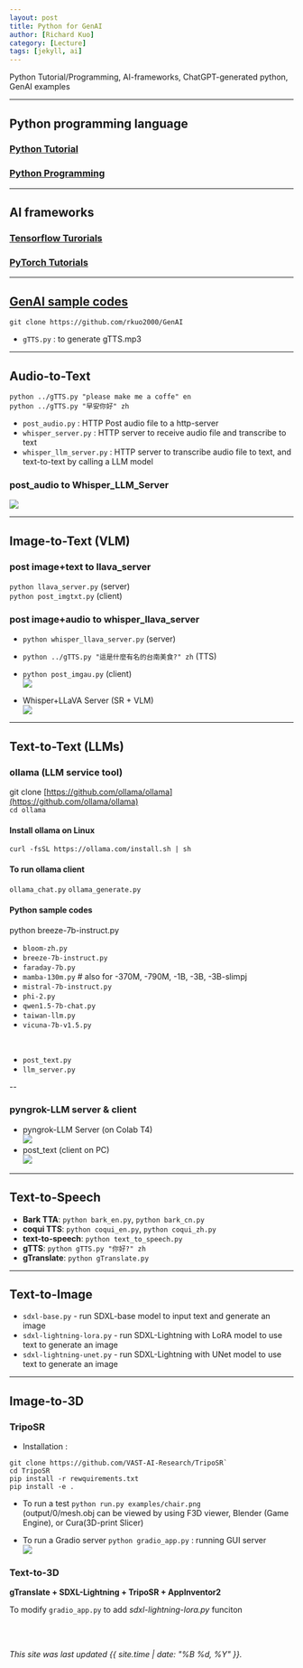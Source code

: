 ```yaml
---
layout: post
title: Python for GenAI
author: [Richard Kuo]
category: [Lecture]
tags: [jekyll, ai]
---
```


Python Tutorial/Programming, AI-frameworks, ChatGPT-generated python, GenAI examples

---
## Python programming language

### [Python Tutorial](https://www.w3schools.com/python/default.asp)

### [Python Programming](https://www.programiz.com/python-programming)

---
## AI frameworks

### [Tensorflow Turorials](https://www.tensorflow.org/tutorials)

### [PyTorch Tutorials](https://pytorch.org/tutorials/)

---
## [GenAI sample codes](https://github.com/rkuo2000/GenAI)
`git clone https://github.com/rkuo2000/GenAI`<br>

* `gTTS.py` : to generate gTTS.mp3

---
## Audio-to-Text
`python ../gTTS.py "please make me a coffe" en`<br>
`python ../gTTS.py "早安你好" zh`<br>
* `post_audio.py` : HTTP Post audio file to a http-server
* `whisper_server.py` : HTTP server to receive audio file and transcribe to text
* `whisper_llm_server.py` : HTTP server to transcribe audio file to text, and text-to-text by calling a LLM model

### post_audio to Whisper_LLM_Server
![](https://github.com/rkuo2000/GenAI/blob/main/assets/post_audio.png?raw=true)

---
## Image-to-Text (VLM)

### post image+text to llava_server
`python llava_server.py` (server)<br>
`python post_imgtxt.py`  (client)<br>

### post image+audio to whisper_llava_server

* `python whisper_llava_server.py` (server)<br>
* `python ../gTTS.py "這是什麼有名的台南美食?" zh` (TTS)<br>
* `python post_imgau.py` (client)<br>
![](https://github.com/rkuo2000/GenAI/blob/main/assets/post_imgau.png?raw=true)

* Whisper+LLaVA Server (SR + VLM)<br>
![](https://github.com/rkuo2000/GenAI/blob/main/assets/whisper_llava_server.png?raw=true)

---
## Text-to-Text (LLMs)

### ollama (LLM service tool)
git clone [https://github.com/ollama/ollama](https://github.com/ollama/ollama)<br>
`cd ollama`

#### Install ollama on Linux
```
curl -fsSL https://ollama.com/install.sh | sh
```
#### To run ollama client
`ollama_chat.py`
`ollama_generate.py`

#### Python sample codes
python breeze-7b-instruct.py<br>

* `bloom-zh.py`
* `breeze-7b-instruct.py`
* `faraday-7b.py`
* `mamba-130m.py` # also for -370M, -790M, -1B, -3B, -3B-slimpj
* `mistral-7b-instruct.py`
* `phi-2.py`
* `qwen1.5-7b-chat.py`
* `taiwan-llm.py`
* `vicuna-7b-v1.5.py`
<br>

* `post_text.py`
* `llm_server.py`

--
### pyngrok-LLM server & client

* pyngrok-LLM Server (on Colab T4)<br>
![](https://github.com/rkuo2000/GenAI/blob/main/assets/pyngrok_LLM_Server.png?raw=true)
* post_text (client on PC)<br>
![](https://github.com/rkuo2000/GenAI/blob/main/assets/pyngrok_post_text.png?raw=true)

---
## Text-to-Speech

* **Bark TTA**: `python bark_en.py`, `python bark_cn.py`
* **coqui TTS**: `python coqui_en.py`, `python coqui_zh.py`
* **text-to-speech**: `python text_to_speech.py`
* **gTTS**: `python gTTS.py "你好?" zh`
* **gTranslate**: `python gTranslate.py`

---
## Text-to-Image 
* `sdxl-base.py` - run SDXL-base model to input text and generate an image
* `sdxl-lightning-lora.py` - run SDXL-Lightning with LoRA model to use text to generate an image
* `sdxl-lightning-unet.py` - run SDXL-Lightning with UNet model to use text to generate an image

---
## Image-to-3D

### TripoSR

* Installation :
```
git clone https://github.com/VAST-AI-Research/TripoSR`
cd TripoSR
pip install -r rewquirements.txt
pip install -e .
```
* To run a test
`python run.py examples/chair.png`<br>
(output/0/mesh.obj can be viewed by using F3D viewer, Blender (Game Engine), or Cura(3D-print Slicer)<br>

* To run a Gradio server 
`python gradio_app.py` : running GUI server<br>
![](https://github.com/rkuo2000/GenAI/blob/main/assets/TripoSR_gradio_server.png?raw=true)

### Text-to-3D
**gTranslate + SDXL-Lightning + TripoSR + AppInventor2**<br>

To modify `gradio_app.py` to add *sdxl-lightning-lora.py* funciton


<br>
<br>

*This site was last updated {{ site.time | date: "%B %d, %Y" }}.*

